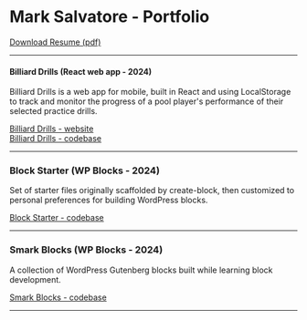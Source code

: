 # Mark Salvatore - Portfolio

[Download Resume (pdf)](Mark_Salvatore_WordPress.pdf)

---

#### Billiard Drills (React web app - 2024)

Billiard Drills is a web app for mobile, built in React and using LocalStorage to track and monitor the progress of a pool player's performance of their selected practice drills.

[Billiard Drills - website](http://billiard-drills.web.app)  
[Billiard Drills - codebase](https://github.com/salvatoremark/billiard-drills)

---

### Block Starter (WP Blocks - 2024)

Set of starter files originally scaffolded by create-block, then customized to personal preferences for building WordPress blocks.

[Block Starter - codebase](https://github.com/salvatoremark/block-starter)

---

### Smark Blocks (WP Blocks - 2024)

A collection of WordPress Gutenberg blocks built while learning block development.

[Smark Blocks - codebase](https://github.com/salvatoremark/smark-blocks)

---
